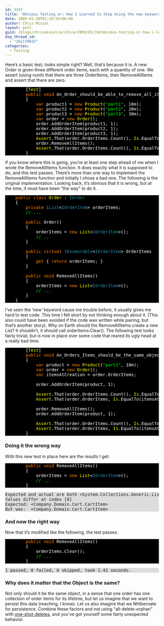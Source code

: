 ```yaml
---
id: 3347
title: 'Obvious Testing or: How I Learned to Stop Using the new keyword'
date: 2009-03-20T01:19:55+00:00
author: Chris Missal
layout: post
guid: /blogs/chrismissal/archive/2009/03/19/obvious-testing-or-how-i-learned-to-stop-using-the-new-keyword.aspx
dsq_thread_id:
  - "262174832"
categories:
  - Testing
---
```

Here’s a basic test; looks simple right? Well, that’s because it is. A new Order is given three different order items, each with a quantity of one. We assert (using nunit) that there are three OrderItems, then RemoveAllItems and assert that there are zero.

<pre style="background: black"><span style="background: black;color: white">        [</span><span style="background: black;color: yellow">Test</span><span style="background: black;color: white">]
        </span><span style="background: black;color: #ff8000">public void </span><span style="background: black;color: white">An_Order_should_be_able_to_remove_all_items()
        {
            </span><span style="background: black;color: #ff8000">var </span><span style="background: black;color: white">product1 = </span><span style="background: black;color: #ff8000">new </span><span style="background: black;color: yellow">Product</span><span style="background: black;color: white">(</span><span style="background: black;color: lime">"part1"</span><span style="background: black;color: white">, 10m);
            </span><span style="background: black;color: #ff8000">var </span><span style="background: black;color: white">product2 = </span><span style="background: black;color: #ff8000">new </span><span style="background: black;color: yellow">Product</span><span style="background: black;color: white">(</span><span style="background: black;color: lime">"part2"</span><span style="background: black;color: white">, 20m);
            </span><span style="background: black;color: #ff8000">var </span><span style="background: black;color: white">product3 = </span><span style="background: black;color: #ff8000">new </span><span style="background: black;color: yellow">Product</span><span style="background: black;color: white">(</span><span style="background: black;color: lime">"part3"</span><span style="background: black;color: white">, 30m);
            </span><span style="background: black;color: #ff8000">var </span><span style="background: black;color: white">order = </span><span style="background: black;color: #ff8000">new </span><span style="background: black;color: yellow">Order</span><span style="background: black;color: white">();
            order.AddOrderItem(product1, 1);
            order.AddOrderItem(product2, 1);
            order.AddOrderItem(product3, 1);
            </span><span style="background: black;color: yellow">Assert</span><span style="background: black;color: white">.That(order.OrderItems.Count(), </span><span style="background: black;color: yellow">Is</span><span style="background: black;color: white">.EqualTo(3));
            order.RemoveAllItems();
            </span><span style="background: black;color: yellow">Assert</span><span style="background: black;color: white">.That(order.OrderItems.Count(), </span><span style="background: black;color: yellow">Is</span><span style="background: black;color: white">.EqualTo(0));
        }</span></pre>

If you know where this is going, you’re at least one step ahead of me when I wrote the RemoveAllItems function. It does exactly what it is supposed to do, and this test passes. There’s more than one way to implement the RemoveAllItems function and initially I chose a bad one. The following is the original implementation. Looking back, it’s obvious that it is wrong, but at the time, it must have been “the way” to do it.

<pre style="background: black"><span style="background: black;color: white">    </span><span style="background: black;color: #ff8000">public class </span><span style="background: black;color: yellow">Order </span><span style="background: black;color: white">: </span><span style="background: black;color: #2b91af">IOrder
    </span><span style="background: black;color: white">{
        </span><span style="background: black;color: #ff8000">private </span><span style="background: black;color: #2b91af">IList</span><span style="background: black;color: white">&lt;</span><span style="background: black;color: #2b91af">IOrderItem</span><span style="background: black;color: white">&gt; orderItems;
        </span><span style="background: black;color: lime">// ...

        </span><span style="background: black;color: #ff8000">public </span><span style="background: black;color: white">Order()
        {
            orderItems = </span><span style="background: black;color: #ff8000">new </span><span style="background: black;color: yellow">List</span><span style="background: black;color: white">&lt;</span><span style="background: black;color: #2b91af">IOrderItem</span><span style="background: black;color: white">&gt;();
            </span><span style="background: black;color: lime">// ...
        </span><span style="background: black;color: white">}

        </span><span style="background: black;color: #ff8000">public virtual </span><span style="background: black;color: #2b91af">IEnumerable</span><span style="background: black;color: white">&lt;</span><span style="background: black;color: #2b91af">IOrderItem</span><span style="background: black;color: white">&gt; OrderItems
        {
            </span><span style="background: black;color: #ff8000">get </span><span style="background: black;color: white">{ </span><span style="background: black;color: #ff8000">return </span><span style="background: black;color: white">orderItems; }
        }

        </span><span style="background: black;color: #ff8000">public void </span><span style="background: black;color: white">RemoveAllItems()
        {
            orderItems = </span><span style="background: black;color: #ff8000">new </span><span style="background: black;color: yellow">List</span><span style="background: black;color: white">&lt;</span><span style="background: black;color: #2b91af">IOrderItem</span><span style="background: black;color: white">&gt;();
            </span><span style="background: black;color: lime">// ...
        </span><span style="background: black;color: white">}
    }
</span></pre>

[](http://11011.net/software/vspaste)

I’ve seen the ‘new’ keyword cause me trouble before, it usually gives me hard to test code. This time I fell short by not thinking enough about it. (This also could have been avoided if the code was written while pairing, but that’s another story). Why on Earth should the RemoveAllItems create a new List<T>? It shouldn’t, it should call orderItems.Clear(). The following test looks fairly trivial, but is now in place over some code that reared its ugly head at a really bad time.

<pre style="background: black"><span style="background: black;color: white">        [</span><span style="background: black;color: yellow">Test</span><span style="background: black;color: white">]
        </span><span style="background: black;color: #ff8000">public void </span><span style="background: black;color: white">An_Orders_Items_should_be_the_same_object_when_emptied()
        {
            </span><span style="background: black;color: #ff8000">var </span><span style="background: black;color: white">product = </span><span style="background: black;color: #ff8000">new </span><span style="background: black;color: yellow">Product</span><span style="background: black;color: white">(</span><span style="background: black;color: lime">"part1"</span><span style="background: black;color: white">, 10m);
            </span><span style="background: black;color: #ff8000">var </span><span style="background: black;color: white">order = </span><span style="background: black;color: #ff8000">new </span><span style="background: black;color: yellow">Order</span><span style="background: black;color: white">();
            </span><span style="background: black;color: #ff8000">var </span><span style="background: black;color: white">itemsAtCreation = order.OrderItems;

            order.AddOrderItem(product, 1);

            </span><span style="background: black;color: yellow">Assert</span><span style="background: black;color: white">.That(order.OrderItems.Count(), </span><span style="background: black;color: yellow">Is</span><span style="background: black;color: white">.EqualTo(1));
            </span><span style="background: black;color: yellow">Assert</span><span style="background: black;color: white">.That(order.OrderItems, </span><span style="background: black;color: yellow">Is</span><span style="background: black;color: white">.EqualTo(itemsAtCreation));

            order.RemoveAllItems();
            order.AddOrderItem(product, 1);

            </span><span style="background: black;color: yellow">Assert</span><span style="background: black;color: white">.That(order.OrderItems.Count(), </span><span style="background: black;color: yellow">Is</span><span style="background: black;color: white">.EqualTo(1));
            </span><span style="background: black;color: yellow">Assert</span><span style="background: black;color: white">.That(order.OrderItems, </span><span style="background: black;color: yellow">Is</span><span style="background: black;color: white">.EqualTo(itemsAtCreation));
        }
</span></pre>

[](http://11011.net/software/vspaste)

### Doing it the wrong way

With this new test in place here are the results I get:

<pre style="background: black"><span style="background: black;color: white">        </span><span style="background: black;color: #ff8000">public void </span><span style="background: black;color: white">RemoveAllItems()
        {
            orderItems = </span><span style="background: black;color: #ff8000">new </span><span style="background: black;color: yellow">List</span><span style="background: black;color: white">&lt;</span><span style="background: black;color: #2b91af">IOrderItem</span><span style="background: black;color: white">&gt;();
            </span><span style="background: black;color: lime">// ...
        </span><span style="background: black;color: white">}
</span></pre>

[](http://11011.net/software/vspaste)

<pre style="background: #dddddd">Expected and actual are both &lt;System.Collections.Generic.List`1[Company.Domain.Cart.ICartItem]&gt; with 1 elements
Values differ at index [0]
Expected: &lt;Company.Domain.Cart.CartItem&gt;
But was:  &lt;Company.Domain.Cart.CartItem&gt;</pre>

### And now the right way

[](http://11011.net/software/vspaste)

Now that it’s modified like the following, the test passes.

<pre style="background: black"><span style="background: black;color: white">        </span><span style="background: black;color: #ff8000">public void </span><span style="background: black;color: white">RemoveAllItems()
        {
            orderItems.Clear();
            </span><span style="background: black;color: lime">// ...
        </span><span style="background: black;color: white">}
</span></pre>

<pre style="background: #dddddd">1 passed, 0 failed, 0 skipped, took 1.41 seconds.</pre>

[](http://11011.net/software/vspaste)

### Why does it matter that the Object is the same?

Not only should it be the same object, in a sense that one order has one collection of order items for its lifetime, but let us imagine that we want to persist this data (reaching, I know). Let us also imagine that we NHibernate for persistence. Combine these factors and not using “all-delete-orphan” with <a href="http://www.hibernate.org/hib_docs/nhibernate/html/performance.html#performance-collections-oneshotdelete" target="_blank">one-shot-deletes</a>, and you’ve got yourself some fairly unexpected behavior.